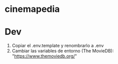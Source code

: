 # cinemapedia

# Dev

1. Copiar el .env.template y renombrarlo a .env
2. Cambiar las variables de entorno (The MovieDB): "https://www.themoviedb.org/"
